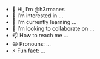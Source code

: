 - 👋 Hi, I’m @h3rmanes
- 👀 I’m interested in ...
- 🌱 I’m currently learning ...
- 💞️ I’m looking to collaborate on ...
- 📫 How to reach me ...
- 😄 Pronouns: ...
- ⚡ Fun fact: ...

<!---
h3rmanes/h3rmanes is a ✨ special ✨ repository because its `README.md` (this file) appears on your GitHub profile.
You can click the Preview link to take a look at your changes.
--->
